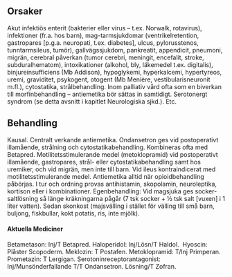## Orsaker

Akut infektiös enterit (bakterier eller virus – t.ex. Norwalk, rotavirus), infektioner (fr.a. hos barn), mag-tarmsjukdomar (ventrikelretention, gastropares [p.g.a. neuropati, t.ex. diabetes], ulcus, pylorusstenos, tunntarmsileus, tumör), gallvägssjukdom, pankreatit, appendicit, pneumoni, migrän, cerebral påverkan (tumor cerebri, meningit, encefalit, stroke, subduralhematom), intoxikationer (alkohol, bly, läkemedel t.ex. digitalis), binjureinsufficiens (Mb Addison), hypoglykemi, hyperkalcemi, hypertyreos, uremi, graviditet, psykogent, otogent (Mb Menière, vestibularisneuronit m.fl.), cytostatika, strålbehandling. Inom palliativ vård ofta som en biverkan till morfinbehandling – antiemetika bör sättas in samtidigt. Serotonergt syndrom (se detta avsnitt i kapitlet Neurologiska sjkd.). Etc.

## Behandling

Kausal. Centralt verkande antiemetika. Ondansetron ges vid postoperativt illamående, strålning och cytostatikabehandling. Kombineras ofta med Betapred. Motilitetsstimulerande medel (metoklopramid) vid postoperativt illamående, gastropares, strål- eller cytostatikabehandling samt hos uremiker, och vid migrän, men inte till barn. Vid ileus kontraindicerat med motilitetsstimulerande medel.
Antiemetika alltid när opioidbehandling påbörjas. I tur och ordning provas antihistamin, skopolamin, neuroleptika, kortison eller i kombinationer.
Egenbehandling: Vid magsjuka ges socker-saltlösning så länge kräkningarna pågår (7 tsk socker + ½ tsk salt [vuxen] i 1 liter vatten). Sedan skonkost (majsvälling i stället för välling till små barn, buljong, fiskbullar, kokt potatis, ris, inte mjölk).

#### Aktuella Mediciner

Betametason: Inj/T Betapred.
Haloperidol: Inj/Lösn/T Haldol. 
Hyoscin: Plåster Scopoderm.
Meklozin: T Postafen.
Metoklopramid: T/Inj Primperan.
Prometazin: T Lergigan.
Serotoninreceptorantagonist: Inj/Munsönderfallande T/T Ondansetron. Lösning/T Zofran.


